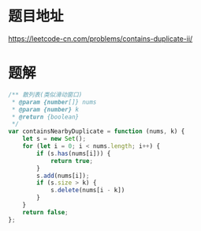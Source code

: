 # 题目地址
https://leetcode-cn.com/problems/contains-duplicate-ii/

# 题解
```js
/** 散列表(类似滑动窗口)
 * @param {number[]} nums
 * @param {number} k
 * @return {boolean}
 */
var containsNearbyDuplicate = function (nums, k) {
    let s = new Set();
    for (let i = 0; i < nums.length; i++) {
        if (s.has(nums[i])) {
            return true;
        }
        s.add(nums[i]);
        if (s.size > k) {
            s.delete(nums[i - k])
        }
    }
    return false;
};
```